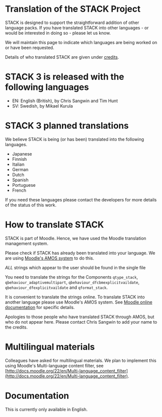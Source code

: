 # Translation of the STACK Project

STACK is designed to support the straightforward addition of other language packs. If you have translated STACK into other languages - or would be interested in doing so - please let us know.

We will maintain this page to indicate which languages are being worked on or have been requested.

Details of who translated STACK are given under [credits](../About/Credits.md).

# STACK 3 is released with the following languages

* EN: English (British), by Chris Sangwin and Tim Hunt
* SV: Swedish, by Mikael Kurula

# STACK 3 planned translations

We believe STACK is being (or has been) translated into the following languages.

* Japanese
* Finnish
* Italian
* German
* Dutch
* Spanish
* Portuguese 
* French

If you need these languages please contact the developers for more details of the status of this work.

# How to translate STACK

STACK is part of Moodle.  Hence, we have used the Moodle translation management system.  

Please check if STACK has already been translated into your language.  We are using [Moodle's AMOS system](http://docs.moodle.org/23/en/AMOS) to do this.  

_ALL_ strings which appear to the user should be found in the single file

You need to translate the strings for the Components `qtype_stack`,
`qbehaviour_adaptivemultipart`, `qbehaviour_dfcbmexplicitvaildate`,
`qbehaviour_dfexplicitvaildate` and `qformat_stack`.

It is convenient to translate the strings online.  To translate STACK into another language please use Moodle's AMOS system.  See [Moodle online documentation](http://docs.moodle.org/23/en/AMOS) for specific details.

Apologies to those people who have translated STACK through AMOS, but who do not appear here. Please contact Chris Sangwin to add your name to the credits.

# Multilingual materials

Colleagues have asked for multilingual materials.  We plan to implement this using Moodle's Multi-language content filter, see
[http://docs.moodle.org/22/en/Multi-language_content_filter](http://docs.moodle.org/22/en/Multi-language_content_filter).

# Documentation

This is currently only available in English.  
